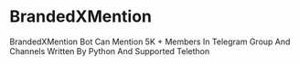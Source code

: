 # BrandedXMention
BrandedXMention Bot Can Mention 5K + Members In Telegram Group And Channels Written By Python And Supported Telethon
